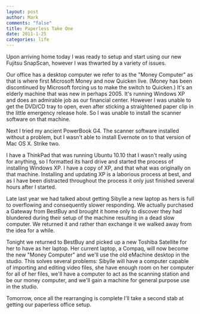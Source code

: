```yaml
--- 
layout: post
author: Mark
comments: "false"
title: Paperless Take One
date: 2011-1-25
categories: life
---
```

Upon arriving home today I was ready to setup and start using our new Fujitsu SnapScan, however I was thwarted by a variety of issues.

Our office has a desktop computer we refer to as the "Money Computer" as that is where first Microsoft Money and now Quicken live. (Money has been discontinued by Microsoft forcing us to make the switch to Quicken.) It's an elderly machine that was new in perhaps 2005. It's running Windows XP and does an admirable job as our financial center. However I was unable to get the DVD/CD tray to open, even after sticking a straightened paper clip in the little emergency release hole. So I was unable to install the scanner software on that machine.

Next I tried my ancient PowerBook G4. The scanner software installed without a problem, but I wasn't able to install Evernote on to that version of Mac OS X. Strike two.

I have a ThinkPad that was running Ubuntu 10.10 that I wasn't really using for anything, so I formatted its hard drive and started the process of installing Windows XP. I have a copy of XP, and that what was originally on that machine. Installing and updating XP is a laborious process at best, and as I have been distracted throughout the process it only just finished several hours after I started.

Late last year we had talked about getting Sibylle a new laptop as hers is full to overflowing and consequently slower responding. We actually purchased a Gateway from BestBuy and brought it home only to discover they had blundered during their setup of the machine resulting in a dead slow computer. We returned it and rather than exchange it we walked away from the idea for a while.

Tonight we returned to BestBuy and picked up a new Toshiba Satellite for her to have as her laptop. Her current laptop, a Compaq, will now become the new "Money Computer" and we'll use the old eMachine desktop in the studio. This solves several problems: Sibylle will have a computer capable of importing and editing video files, she have enough room on her computer for all of her files, we'll have a computer to act as the scanning station and be our money computer, and we'll gain a machine for general purpose use in the studio.

Tomorrow, once all the rearranging is complete I'll take a second stab at getting our paperless office setup.
